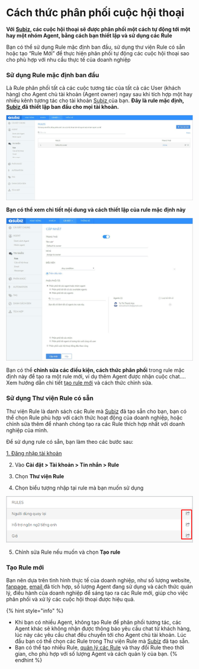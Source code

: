 # Cách thức phân phối cuộc hội thoại

**Với** [**Subiz**](https://subiz.com/vi/)**, các cuộc hội thoại sẽ được phân phối một cách tự động tới một hay một nhóm Agent, bằng cách bạn thiết lập và sử dụng các Rule**

Bạn có thể sử dụng Rule mặc định ban đầu, sử dụng thư viện Rule có sẵn hoặc tạo “Rule Mới” để thực hiện phân phối tự động các cuộc hội thoại sao cho phù hợp với nhu cầu thực tế của doanh nghiệp

### **Sử dụng Rule mặc định ban đầu**

Là Rule phân phối tất cả các cuộc tương tác của tất cả các User \(khách hàng\) cho Agent chủ tài khoản \(Agent owner\) ngay sau khi tích hợp một hay nhiều kênh tương tác cho tài khoản [Subiz ](https://subiz.com/vi/)của bạn. **Đây là rule mặc định,** [**Subiz** ](https://subiz.com/vi/)**đã thiết lập ban đầu cho mọi tài khoản.**

![Rule m&#x1EB7;c &#x111;&#x1ECB;nh ban &#x111;&#x1EA7;u](../../../.gitbook/assets/rule-mac-dinh-1.jpg)

**Bạn có thể xem chi tiết nội dung và cách thiết lập của rule mặc định này**

![Ch&#x1EC9;nh s&#x1EED;a n&#x1ED9;i dung Rule m&#x1EB7;c &#x111;&#x1ECB;nh](../../../.gitbook/assets/rule-mac-dinh-2.jpg)

Bạn có thể **chỉnh sửa các điều kiện, cách thức phân phối** trong rule mặc định này để tạo ra một rule mới, ví dụ thêm Agent được nhận cuộc chat…. Xem hướng dẫn chi tiết [tạo rule mới](https://subiz.gitbook.io/subiz-document/bat-dau-voi-subiz/untitled/untitled/untitled#buoc-1-dat-ten-va-mo-ta-rule) và cách thức chỉnh sửa.

### **Sử dụng Thư viện Rule có sẵn**

Thư viện Rule là danh sách các Rule mà [Subiz](https://subiz.com/vi/) đã tạo sẵn cho bạn, bạn có thể chọn Rule phù hợp với cách thức hoạt động của doanh nghiệp, hoặc chỉnh sửa thêm để nhanh chóng tạo ra các Rule thích hợp nhất với doanh nghiệp của mình.

Để sử dụng rule có sẵn, bạn làm theo các bước sau:

​[1. Đăng nhập tài khoản](http://widgetv4.subiz.com/)​

2. Vào **Cài đặt &gt; Tài khoản &gt; Tin nhắn &gt; Rule**

3. Chọn **Thư viện Rule**

4. Chọn biểu tượng nhập tại rule mà bạn muốn sử dụng

![S&#x1EED; d&#x1EE5;ng Th&#x1B0; vi&#x1EC7;n rule](../../../.gitbook/assets/import-rule.png)

5. Chỉnh sửa Rule nếu muốn và chọn **Tạo rule**

### **Tạo Rule mới**

Bạn nên dựa trên tình hình thực tế của doanh nghiệp, như số lượng website, [fanpage,](https://help.subiz.com/~/edit/drafts/-LHLYo_IHXRyhsUW_hMD/bat-dau-voi-subiz/thiet-lap-moi-truong-tuong-tac/tich-hop-fanpage-facebook-vao-subiz) [email ](https://help.subiz.com/~/edit/drafts/-LHLYo_IHXRyhsUW_hMD/bat-dau-voi-subiz/thiet-lap-moi-truong-tuong-tac/tich-hop-su-dung-email-tren-subiz)đã tích hợp, số lượng Agent đang sử dụng và cách thức quản lý, điều hành của doanh nghiệp để sáng tạo ra các Rule mới, giúp cho việc phân phối và xử lý các cuộc hội thoại được hiệu quả.

{% hint style="info" %}
* Khi bạn có nhiều Agent, không tạo Rule để phân phối tương tác, các Agent khác sẽ không nhận được thông báo yêu cầu chat từ khách hàng, lúc này các yêu cầu chat đều chuyển tới cho Agent chủ tài khoản. Lúc đầu bạn có thể chọn các Rule trong Thư viện Rule mà [Subiz](https://subiz.com/vi/) đã tạo sẵn.
* Bạn có thể tạo nhiều Rule, [quản lý các Rule](https://subiz.gitbook.io/subiz-document/bat-dau-voi-subiz/untitled/untitled/quan-ly-danh-sach-rule) và thay đổi Rule theo thời gian, cho phù hợp với số lượng Agent và cách quản lý của bạn.
{% endhint %}



